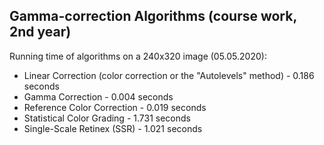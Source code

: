 Gamma-correction Algorithms (course work, 2nd year)
---
Running time of algorithms on a 240x320 image (05.05.2020):

- Linear Correction (color correction or the "Autolevels" method) - 0.186 seconds  
- Gamma Correction - 0.004 seconds
- Reference Color Correction - 0.019 seconds
- Statistical Color Grading - 1.731 seconds
- Single-Scale Retinex (SSR) - 1.021 seconds
